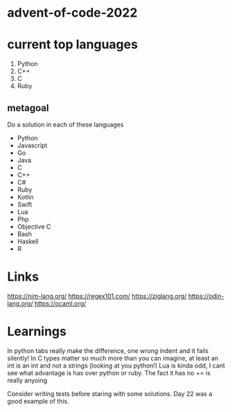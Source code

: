 # advent-of-code-2022

# current top languages
1. Python
2. C++
3. C
4. Ruby



## metagoal

Do a solution in each of these languages

- Python
- Javascript
- Go
- Java
- C
- C++
- C#
- Ruby
- Kotlin
- Swift
- Lua
- Php
- Objective C
- Bash
- Haskell
- R


# Links 
https://nim-lang.org/
https://regex101.com/
https://ziglang.org/
https://odin-lang.org/
https://ocaml.org/


# Learnings

In python tabs really make the difference, one wrong indent and it fails silently!
In C types matter so much more than you can imagine, at least an int is an int and not a strings (looking at you python!)
Lua is kinda odd, I cant see what advantage is has over python or ruby. The fact it has no += is really anyoing

Consider writing tests before staring with some solutions. Day 22 was a good example of this.


